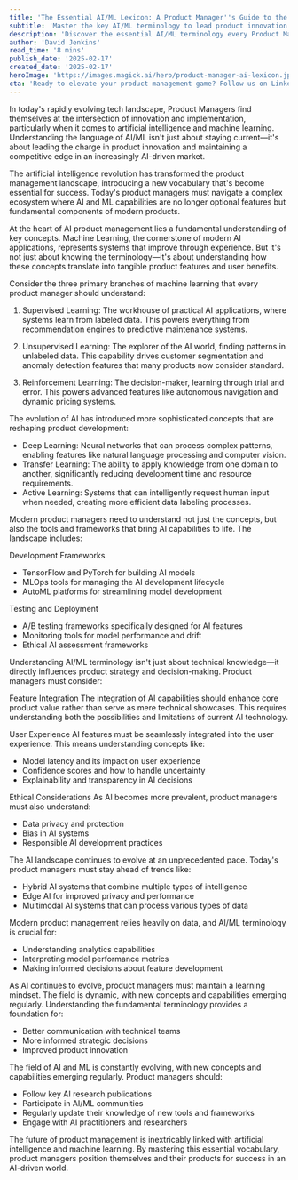 ```yaml
---
title: 'The Essential AI/ML Lexicon: A Product Manager''s Guide to the Future of Tech'
subtitle: 'Master the key AI/ML terminology to lead product innovation'
description: 'Discover the essential AI/ML terminology every Product Manager needs to know to stay competitive in today''s tech landscape. From fundamental concepts like supervised learning to advanced topics like transfer learning, this comprehensive guide helps PMs understand and leverage AI capabilities for product success.'
author: 'David Jenkins'
read_time: '8 mins'
publish_date: '2025-02-17'
created_date: '2025-02-17'
heroImage: 'https://images.magick.ai/hero/product-manager-ai-lexicon.jpg'
cta: 'Ready to elevate your product management game? Follow us on LinkedIn for daily insights on AI/ML trends, product strategy, and the future of tech leadership.'
---
```


In today's rapidly evolving tech landscape, Product Managers find themselves at the intersection of innovation and implementation, particularly when it comes to artificial intelligence and machine learning. Understanding the language of AI/ML isn't just about staying current—it's about leading the charge in product innovation and maintaining a competitive edge in an increasingly AI-driven market.

The artificial intelligence revolution has transformed the product management landscape, introducing a new vocabulary that's become essential for success. Today's product managers must navigate a complex ecosystem where AI and ML capabilities are no longer optional features but fundamental components of modern products.

At the heart of AI product management lies a fundamental understanding of key concepts. Machine Learning, the cornerstone of modern AI applications, represents systems that improve through experience. But it's not just about knowing the terminology—it's about understanding how these concepts translate into tangible product features and user benefits.

Consider the three primary branches of machine learning that every product manager should understand:

1. Supervised Learning: The workhouse of practical AI applications, where systems learn from labeled data. This powers everything from recommendation engines to predictive maintenance systems.

2. Unsupervised Learning: The explorer of the AI world, finding patterns in unlabeled data. This capability drives customer segmentation and anomaly detection features that many products now consider standard.

3. Reinforcement Learning: The decision-maker, learning through trial and error. This powers advanced features like autonomous navigation and dynamic pricing systems.

The evolution of AI has introduced more sophisticated concepts that are reshaping product development:

- Deep Learning: Neural networks that can process complex patterns, enabling features like natural language processing and computer vision.
- Transfer Learning: The ability to apply knowledge from one domain to another, significantly reducing development time and resource requirements.
- Active Learning: Systems that can intelligently request human input when needed, creating more efficient data labeling processes.

Modern product managers need to understand not just the concepts, but also the tools and frameworks that bring AI capabilities to life. The landscape includes:

Development Frameworks
- TensorFlow and PyTorch for building AI models
- MLOps tools for managing the AI development lifecycle
- AutoML platforms for streamlining model development

Testing and Deployment
- A/B testing frameworks specifically designed for AI features
- Monitoring tools for model performance and drift
- Ethical AI assessment frameworks

Understanding AI/ML terminology isn't just about technical knowledge—it directly influences product strategy and decision-making. Product managers must consider:

Feature Integration
The integration of AI capabilities should enhance core product value rather than serve as mere technical showcases. This requires understanding both the possibilities and limitations of current AI technology.

User Experience
AI features must be seamlessly integrated into the user experience. This means understanding concepts like:
- Model latency and its impact on user experience
- Confidence scores and how to handle uncertainty
- Explainability and transparency in AI decisions

Ethical Considerations
As AI becomes more prevalent, product managers must also understand:
- Data privacy and protection
- Bias in AI systems
- Responsible AI development practices

The AI landscape continues to evolve at an unprecedented pace. Today's product managers must stay ahead of trends like:

- Hybrid AI systems that combine multiple types of intelligence
- Edge AI for improved privacy and performance
- Multimodal AI systems that can process various types of data

Modern product management relies heavily on data, and AI/ML terminology is crucial for:
- Understanding analytics capabilities
- Interpreting model performance metrics
- Making informed decisions about feature development

As AI continues to evolve, product managers must maintain a learning mindset. The field is dynamic, with new concepts and capabilities emerging regularly. Understanding the fundamental terminology provides a foundation for:
- Better communication with technical teams
- More informed strategic decisions
- Improved product innovation

The field of AI and ML is constantly evolving, with new concepts and capabilities emerging regularly. Product managers should:
- Follow key AI research publications
- Participate in AI/ML communities
- Regularly update their knowledge of new tools and frameworks
- Engage with AI practitioners and researchers

The future of product management is inextricably linked with artificial intelligence and machine learning. By mastering this essential vocabulary, product managers position themselves and their products for success in an AI-driven world.